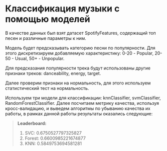 # Классификация музыки с помощью моделей

В качестве данных был взят датасет SpotifyFeatures, содержащий топ песен и различные параметры к ним.

Модель будет предсказывать категорию песни по популярности. Для этого дискретизируем добавляемую характеристику: 0-20 - Popular, 20-50 - Usual, 50+ - Unpopular.

Для предсказания популярности трека будут использованы другие признаки треков: danceability, energy, target.

Далее проверим признаки на нормальность, для этого используем статистический тест на нормальность. 

Используем три модели для классификации: knnClassifier, svmClassifier, RandomForestClassifier. Далее посчитаем метрику качества, используя кросс-валидацию, и выведем алгоритмы по убыванию качества 
их работы, в рамках данной работы результаты оказались следующие:

> **Leaderboard:**  
> 1. SVC: 0.6750527797325827  
> 2. Forest: 0.6600985221674877  
> 3. KNN: 0.5849753694581281
